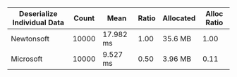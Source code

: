 | Deserialize Individual Data | Count | Mean      | Ratio | Allocated | Alloc Ratio |
| --------------------------- | ----- | --------- | ----- | --------- | ----------- |
| Newtonsoft                  | 10000 | 17.982 ms | 1.00  | 35.6 MB   | 1.00        |
| Microsoft                   | 10000 | 9.527 ms  | 0.50  | 3.96 MB   | 0.11        |
